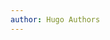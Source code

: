 ```yaml
---
author: Hugo Authors
---
```


<!--
Este arquivo é deixado intencionalmente vazio por padrão para ser compatível com a configuração anterior do tema.

Embora o tema tenha avançado um pouco e agora permite especificar o conteúdo da página principal (mesmo se a lista de posts/articles não é suposta).
Isso pode ser: 
- com a lista de posts/articles (padrão: `mainSections = ["post"]`) ou 
- sem a lista de posts/articles (configurando `mainSections = [""]`)

Markdown suporta, por exemplo:

```
# Welcome

- Hugo :rocket:
- Hugo theme :rocket:

Don't forget to check the README.md file!
```

-->

